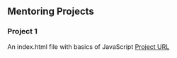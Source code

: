 ## Mentoring Projects

### Project 1
An index.html file with basics of JavaScript
[Project URL](https://skadimoolam.github.io/mentoring/project-1-the-basics)